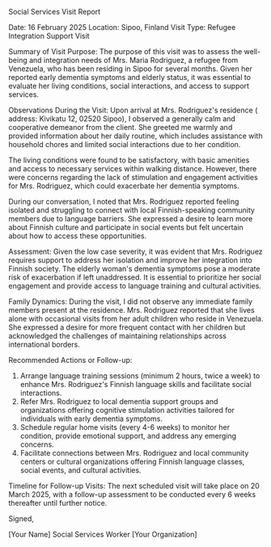 Social Services Visit Report

Date: 16 February 2025
Location: Sipoo, Finland
Visit Type: Refugee Integration Support Visit

Summary of Visit Purpose:
The purpose of this visit was to assess the well-being and integration needs of Mrs. Maria Rodriguez, a refugee from Venezuela, who has been residing in Sipoo for several months. Given her reported early dementia symptoms and elderly status, it was essential to evaluate her living conditions, social interactions, and access to support services.

Observations During the Visit:
Upon arrival at Mrs. Rodriguez's residence ( address: Kivikatu 12, 02520 Sipoo), I observed a generally calm and cooperative demeanor from the client. She greeted me warmly and provided information about her daily routine, which includes assistance with household chores and limited social interactions due to her condition.

The living conditions were found to be satisfactory, with basic amenities and access to necessary services within walking distance. However, there were concerns regarding the lack of stimulation and engagement activities for Mrs. Rodriguez, which could exacerbate her dementia symptoms.

During our conversation, I noted that Mrs. Rodriguez reported feeling isolated and struggling to connect with local Finnish-speaking community members due to language barriers. She expressed a desire to learn more about Finnish culture and participate in social events but felt uncertain about how to access these opportunities.

Assessment:
Given the low case severity, it was evident that Mrs. Rodriguez requires support to address her isolation and improve her integration into Finnish society. The elderly woman's dementia symptoms pose a moderate risk of exacerbation if left unaddressed. It is essential to prioritize her social engagement and provide access to language training and cultural activities.

Family Dynamics:
During the visit, I did not observe any immediate family members present at the residence. Mrs. Rodriguez reported that she lives alone with occasional visits from her adult children who reside in Venezuela. She expressed a desire for more frequent contact with her children but acknowledged the challenges of maintaining relationships across international borders.

Recommended Actions or Follow-up:
1. Arrange language training sessions (minimum 2 hours, twice a week) to enhance Mrs. Rodriguez's Finnish language skills and facilitate social interactions.
2. Refer Mrs. Rodriguez to local dementia support groups and organizations offering cognitive stimulation activities tailored for individuals with early dementia symptoms.
3. Schedule regular home visits (every 4-6 weeks) to monitor her condition, provide emotional support, and address any emerging concerns.
4. Facilitate connections between Mrs. Rodriguez and local community centers or cultural organizations offering Finnish language classes, social events, and cultural activities.

Timeline for Follow-up Visits:
The next scheduled visit will take place on 20 March 2025, with a follow-up assessment to be conducted every 6 weeks thereafter until further notice.

Signed,

[Your Name]
Social Services Worker
[Your Organization]